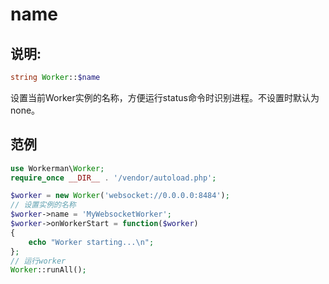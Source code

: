 # name

## 说明:
```php
string Worker::$name
```

设置当前Worker实例的名称，方便运行status命令时识别进程。不设置时默认为none。


## 范例

```php
use Workerman\Worker;
require_once __DIR__ . '/vendor/autoload.php';

$worker = new Worker('websocket://0.0.0.0:8484');
// 设置实例的名称
$worker->name = 'MyWebsocketWorker';
$worker->onWorkerStart = function($worker)
{
    echo "Worker starting...\n";
};
// 运行worker
Worker::runAll();
```
